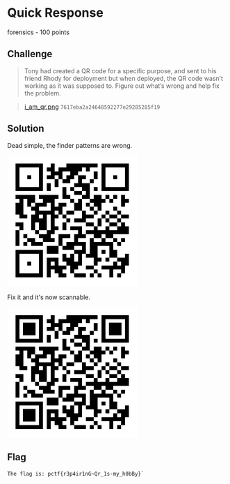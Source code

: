 # Quick Response
forensics - 100 points

## Challenge 
> Tony had created a QR code for a specific purpose, and sent to his friend Rhody for deployment but when deployed, the QR code wasn’t working as it was supposed to. Figure out what’s wrong and help fix the problem.

>  [i_am_qr.png](i_am_qr.png)  `7617eba2a24648592277e29285285f19`

## Solution

Dead simple, the finder patterns are wrong.

![i_am_qr.png](i_am_qr.png)

Fix it and it's now scannable.

![fixed.png](fixed.png)

## Flag

	The flag is: pctf{r3p4ir1nG~Qr_1s-my_h0bBy}`